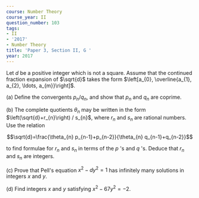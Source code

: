 ```yaml
---
course: Number Theory
course_year: II
question_number: 103
tags:
- II
- '2017'
- Number Theory
title: 'Paper 3, Section II, G '
year: 2017
---
```




Let $d$ be a positive integer which is not a square. Assume that the continued fraction expansion of $\sqrt{d}$ takes the form $\left[a_{0}, \overline{a_{1}, a_{2}, \ldots, a_{m}}\right]$.

(a) Define the convergents $p_{n} / q_{n}$, and show that $p_{n}$ and $q_{n}$ are coprime.

(b) The complete quotients $\theta_{n}$ may be written in the form $\left(\sqrt{d}+r_{n}\right) / s_{n}$, where $r_{n}$ and $s_{n}$ are rational numbers. Use the relation

$$\sqrt{d}=\frac{\theta_{n} p_{n-1}+p_{n-2}}{\theta_{n} q_{n-1}+q_{n-2}}$$

to find formulae for $r_{n}$ and $s_{n}$ in terms of the $p$ 's and $q$ 's. Deduce that $r_{n}$ and $s_{n}$ are integers.

(c) Prove that Pell's equation $x^{2}-d y^{2}=1$ has infinitely many solutions in integers $x$ and $y$.

(d) Find integers $x$ and $y$ satisfying $x^{2}-67 y^{2}=-2$.